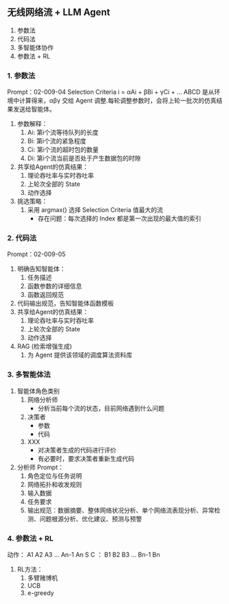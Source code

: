 ## 无线网络流 + LLM Agent
1. 参数法
2. 代码法
3. 多智能体协作
4. 参数法 + RL

### 1. 参数法
Prompt：02-009-04
Selection Criteria i = αAi + βBi + γCi + ...
ABCD 是从环境中计算得来，αβγ 交给 Agent 调整.每轮调整参数时，会将上轮一批次的仿真结果发送给智能体。
1. 参数解释：
    1. Ai: 第i个流等待队列的长度
    2. Bi: 第i个流的紧急程度
    3. Ci: 第i个流的超时包的数量
    4. Di: 第i个流当前是否处于产生数据包的时隙
2. 共享给Agent的仿真结果：
    1. 理论吞吐率与实时吞吐率
    2. 上轮次全部的 State 
    3. 动作选择
3. 挑选策略：
    1. 采用 argmax() 选择 Selection Criteria 值最大的流
        - 存在问题：每次选择的 Index 都是第一次出现的最大值的索引


### 2. 代码法
Prompt：02-009-05
1. 明确告知智能体：
    1. 任务描述
    2. 函数参数的详细信息
    3. 函数返回规范
2. 代码输出规范，告知智能体函数模板
3. 共享给Agent的仿真结果：
    1. 理论吞吐率与实时吞吐率
    2. 上轮次全部的 State
    3. 动作选择
4. RAG (检索增强生成)
    1. 为 Agent 提供该领域的调度算法资料库

### 3. 多智能体法
1. 智能体角色类别
    1. 网络分析师
        - 分析当前每个流的状态，目前网络遇到什么问题
    2. 决策者
        - 参数
        - 代码
    3. XXX
        - 对决策者生成的代码进行评价
        - 有必要时，要求决策者重新生成代码
2. 分析师 Prompt：
    1. 角色定位与任务说明
    2. 网络拓扑和收发规则
    3. 输入数据
    4. 任务要求
    5. 输出规范：数据摘要、整体网络状况分析、单个网络流表现分析、异常检测、问题根源分析、优化建议、预测与预警

### 4. 参数法 + RL
动作： A1  A2  A3  ... An-1  An
S C ：  B1  B2  B3  ... Bn-1  Bn
1. RL方法：
    1. 多臂赌博机
    2. UCB
    3. e-greedy

